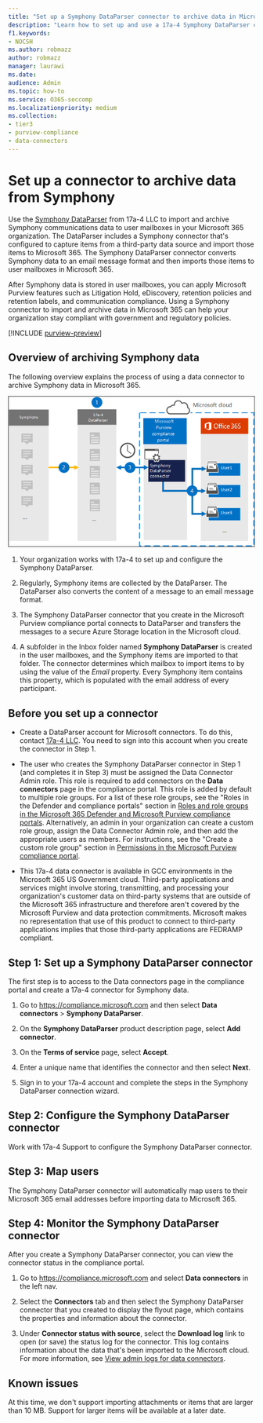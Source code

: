 ```yaml
---
title: "Set up a Symphony DataParser connector to archive data in Microsoft 365"
description: "Learn how to set up and use a 17a-4 Symphony DataParser connector to import and archive Symphony data in Microsoft 365."
f1.keywords:
- NOCSH
ms.author: robmazz
author: robmazz
manager: laurawi
ms.date: 
audience: Admin
ms.topic: how-to
ms.service: O365-seccomp
ms.localizationpriority: medium
ms.collection:
- tier3
- purview-compliance
- data-connectors
---
```


# Set up a connector to archive data from Symphony

Use the [Symphony DataParser](https://www.17a-4.com/Symphony-dataparser/) from 17a-4 LLC to import and archive Symphony communications data to user mailboxes in your Microsoft 365 organization. The DataParser includes a Symphony connector that's configured to capture items from a third-party data source and import those items to Microsoft 365. The Symphony DataParser connector converts Symphony data to an email message format and then imports those items to user mailboxes in Microsoft 365.

After Symphony data is stored in user mailboxes, you can apply Microsoft Purview features such as Litigation Hold, eDiscovery, retention policies and retention labels, and communication compliance. Using a Symphony connector to import and archive data in Microsoft 365 can help your organization stay compliant with government and regulatory policies.

[!INCLUDE [purview-preview](../includes/purview-preview.md)]

## Overview of archiving Symphony data

The following overview explains the process of using a data connector to archive Symphony data in Microsoft 365.

![Archiving workflow for Symphony data from 17a-4.](../media/SymphonyDataParserConnectorWorkflow.png)

1. Your organization works with 17a-4 to set up and configure the Symphony DataParser.

2. Regularly, Symphony items are collected by the DataParser. The DataParser also converts the content of a message to an email message format.

3. The Symphony DataParser connector that you create in the Microsoft Purview compliance portal connects to DataParser and transfers the messages to a secure Azure Storage location in the Microsoft cloud.

4. A subfolder in the Inbox folder named **Symphony DataParser** is created in the user mailboxes, and the Symphony items are imported to that folder. The connector determines which mailbox to import items to by using the value of the *Email* property. Every Symphony item contains this property, which is populated with the email address of every participant.

## Before you set up a connector

- Create a DataParser account for Microsoft connectors. To do this, contact [17a-4 LLC](https://www.17a-4.com/contact/). You need to sign into this account when you create the connector in Step 1.

- The user who creates the Symphony DataParser connector in Step 1 (and completes it in Step 3) must be assigned the Data Connector Admin role. This role is required to add connectors on the **Data connectors** page in the compliance portal. This role is added by default to multiple role groups. For a list of these role groups, see the "Roles in the Defender and compliance portals" section in [Roles and role groups in the Microsoft 365 Defender and Microsoft Purview compliance portals](../security/office-365-security/scc-permissions.md#roles-in-the-defender-and-compliance-portals). Alternatively, an admin in your organization can create a custom role group, assign the Data Connector Admin role, and then add the appropriate users as members. For instructions, see the "Create a custom role group" section in [Permissions in the Microsoft Purview compliance portal](microsoft-365-compliance-center-permissions.md#create-a-custom-role-group).

- This 17a-4 data connector is available in GCC environments in the Microsoft 365 US Government cloud. Third-party applications and services might involve storing, transmitting, and processing your organization's customer data on third-party systems that are outside of the Microsoft 365 infrastructure and therefore aren't covered by the Microsoft Purview and data protection commitments. Microsoft makes no representation that use of this product to connect to third-party applications implies that those third-party applications are FEDRAMP compliant.

## Step 1: Set up a Symphony DataParser connector

The first step is to access to the Data connectors page in the compliance portal and create a 17a-4 connector for Symphony data.

1. Go to <https://compliance.microsoft.com> and then select **Data connectors** > **Symphony DataParser**.

2. On the **Symphony DataParser** product description page, select **Add connector**.

3. On the **Terms of service** page, select **Accept**.

4. Enter a unique name that identifies the connector and then select **Next**.

5. Sign in to your 17a-4 account and complete the steps in the Symphony DataParser connection wizard.

## Step 2: Configure the Symphony DataParser connector

Work with 17a-4 Support to configure the Symphony DataParser connector.

## Step 3: Map users

The Symphony DataParser connector will automatically map users to their Microsoft 365 email addresses before importing data to Microsoft 365.

## Step 4: Monitor the Symphony DataParser connector

After you create a Symphony DataParser connector, you can view the connector status in the compliance portal.

1. Go to <https://compliance.microsoft.com> and select **Data connectors** in the left nav.

2. Select the **Connectors** tab and then select the Symphony DataParser connector that you created to display the flyout page, which contains the properties and information about the connector.

3. Under **Connector status with source**, select the **Download log** link to open (or save) the status log for the connector. This log contains information about the data that's been imported to the Microsoft cloud. For more information, see [View admin logs for data connectors](data-connector-admin-logs.md).

## Known issues

At this time, we don't support importing attachments or items that are larger than 10 MB. Support for larger items will be available at a later date.
